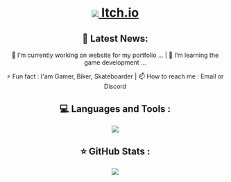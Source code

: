 <h1 align="center">
  <a href="https://sachaviry.itch.io">
    <img src="https://skillicons.dev/icons?i=itchio" /> Itch.io
  </a>
</h1>

<h2 align="center">
  📢 Latest News:
</h2>

<p align="center">
  🔭 I’m currently working on website for my portfolio ...  |  🌱 I’m learning the game development ...
</p>
<p align="center">
  ⚡ Fun fact : I'am Gamer, Biker, Skateboarder  |  📫 How to reach me : Email or Discord
</p>

<h2 align="center">
💻 Languages and Tools :
</h2>

<p align="center">
  <a href="https://skillicons.dev">
    <img src="https://skillicons.dev/icons?i=unity,unreal,godot,visualstudio,vscode,cs,html,blender,trello" />
  </a>
</p>

<h2 align="center">
⭐ GitHub Stats :
</h2>

<p align="center">
  <a href="https://skillicons.dev">
    <img src="https://github-readme-stats.vercel.app/api?username=Noolexx&show_icons=true&theme=dark" />
  </a>
</p>

